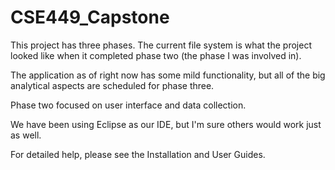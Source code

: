 # CSE449_Capstone

This project has three phases. The current file system is what the project looked like when it completed phase two (the phase I was involved in).

The application as of right now has some mild functionality, but all of the big analytical aspects are scheduled for phase three.

Phase two focused on user interface and data collection.

We have been using Eclipse as our IDE, but I'm sure others would work just as well. 

For detailed help, please see the Installation and User Guides.

